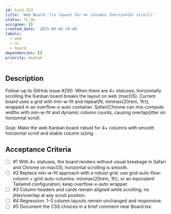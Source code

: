 ```yaml
---
id: task-253
title: 'Web Board: fix layout for 4+ columns (horizontal scroll)'
status: To Do
assignee: []
created_date: '2025-09-04 19:48'
labels:
  - web
  - ui
  - board
dependencies: []
priority: medium
---
```


## Description

Follow-up to GitHub issue #290. When there are 4+ statuses, horizontally scrolling the Kanban board breaks the layout on web (macOS). Current board uses a grid with min-w-fit and repeat(N, minmax(20rem, 1fr)), wrapped in an overflow-x-auto container. Safari/Chrome can mis-compute widths with min-w-fit and dynamic column counts, causing overlap/jitter on horizontal scroll.

Goal: Make the web Kanban board robust for 4+ columns with smooth horizontal scroll and stable column sizing.

## Acceptance Criteria
<!-- AC:BEGIN -->
- [ ] #1 With 4+ statuses, the board renders without visual breakage in Safari and Chrome on macOS; horizontal scrolling is smooth.
- [ ] #2 Replace min-w-fit approach with a robust grid: use grid-auto-flow: column + grid-auto-columns: minmax(20rem, 1fr), or an equivalent Tailwind configuration; keep overflow-x-auto wrapper.
- [ ] #3 Column headers and cards remain aligned while scrolling; no jitter/overlap at any scroll position.
- [ ] #4 Regression: 1–3 column layouts remain unchanged and responsive.
- [ ] #5 Document the CSS choices in a brief comment near Board.tsx.
<!-- AC:END -->
